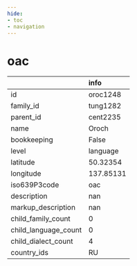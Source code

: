```yaml
---
hide:
- toc
- navigation
---
```

# oac
|                      | info      |
|:---------------------|:----------|
| id                   | oroc1248  |
| family_id            | tung1282  |
| parent_id            | cent2235  |
| name                 | Oroch     |
| bookkeeping          | False     |
| level                | language  |
| latitude             | 50.32354  |
| longitude            | 137.85131 |
| iso639P3code         | oac       |
| description          | nan       |
| markup_description   | nan       |
| child_family_count   | 0         |
| child_language_count | 0         |
| child_dialect_count  | 4         |
| country_ids          | RU        |